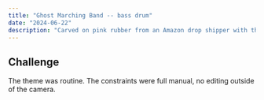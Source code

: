 ```yaml
---
title: "Ghost Marching Band -- bass drum"
date: "2024-06-22"
description: "Carved on pink rubber from an Amazon drop shipper with the basic speedball tools, printed with water soluable Blick brand black ink, printed on 65 lb white cardstock, and scanned with a home printer."
---
```


## Challenge
The theme was routine. The constraints were full manual, no editing outside of the camera.